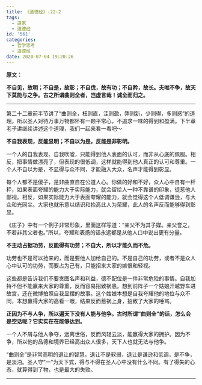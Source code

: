 ```yaml
---
title: 《道德经》-22-2
tags:
  - 道家
  - 道德经
id: '561'
categories:
  - 哲学思考
  - 道德经
date: 2020-07-04 19:20:26
---
```


**原文：**

**不自见，故明；不自是，故彰；不自伐，故有功；不自矜，故长。夫唯不争，故天下莫能与之争。古之所谓曲则全者，岂虚言哉！诚全而归之。**
<!-- more -->
* * *

第二十二章前半节讲了“曲则全，枉则直，洼则盈，弊则新，少则得，多则惑”的道理。所以圣人对待万事万物都怀有一颗平常心，不追求一味的得到和盈满。下半章老子讲继续讲述这个道理，我们一起来看一看吧～

**不自我表现，反能显明；不自以为是，反能是非彰明。**

一个人的自我表现、自我吹嘘，只能得到他人表面的认可，而非从心底的佩服。相反，把事情做漂亮了，但表现的很低调，这样就能得到他人真正的认可和尊重。一个人不自以为是，不显得与众不同，才能融入大众，名声才能得到彰显。

每个人都不是傻子，是非曲直自在公道人心。你做的好和不好，众人心中自有一杆秤，如果表面夸耀的能力大于实际能力，就会留给人一种不靠谱的印象，徒惹他人鄙视。相反，如果实际能力大于表面夸耀的能力，就会觉得这个人低调谦逊，与大众和光同尘。大家也就乐意以结识和抬高此人为荣耀，此人的名声反而能够得到彰显。

《庄子》中有一个例子非常形象，里面这样写道：“亲父不为其子媒。亲父誉之，不若非其父者也。”所以，夸耀和表扬的话永远都是从他人口中说出更有分量。

**不主动占据功劳，反能得有功劳；不自大，所以才能久而不危。**

功劳也不是可以抢来的，而是要他人加给自己的。不是自己的功劳，或者不是众人心中认可的功劳，而要占为己有，只能招来大家的嫉恨和轻视。

这些都是告诉我们不要贪图名声和利益，德不配位是一件非常危险的事情。自我加持不但不能赢来大家的尊重，反而容易招致祸患。想到前阵子一个姑娘开越野车进故宫，还在微博拍照自我显摆的故事。这个姑娘本想是自我夸耀他的地位与众不同，本想赢得大家的高看一眼，结果反而惹祸上身，招致了大家的唾骂。

**正因为不与人争，所以遍天下没有人能与他争。古时所谓“曲则全”的话，怎么会是空话呢？它实实在在能够达到。**

一个人不屑与他人争夺，远离世俗，反而风轻云淡，能赢得大家的拥护。因为不争，所以他的品德和境界已经高出众人很多，天下人也就无法与他争。

“曲则全”是非常高明的退让的智慧，退让不是软弱，退让是谦逊和低调，是不争，是淡泊。圣人守“一”为天下式，得与不得在圣人心中没有什么不同。有了得失的心态，就算得到了物，也是最大的失败。

* * *

